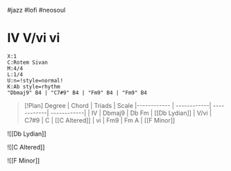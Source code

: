 #jazz #lofi #neosoul

 # IV V/vi vi
```music-abc
X:1
C:Rotem Sivan
M:4/4
L:1/4
U:n=!style=normal!
K:Ab style=rhythm
"Dbmaj9" B4 | "C7#9" B4 | "Fm9" B4 | "Fm9" B4 
```

> [!Plan]
Degree | Chord | Triads  | Scale 
|------------ | ------------| ------------| ------------| 
| IV | Dbmaj9  | Db Fm | [[Db Lydian]]
| V/vi | C7#9 | C | [[C Altered]]
| vi | Fm9 | Fm A | [[F Minor]]

![[Db Lydian]]

![[C Altered]]

![[F Minor]]